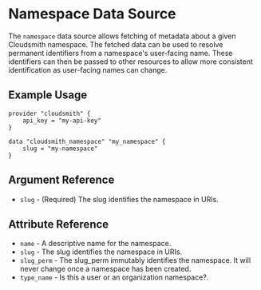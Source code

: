 # Namespace Data Source

The `namespace` data source allows fetching of metadata about a given Cloudsmith namespace. The fetched data can be used to resolve permanent identifiers from a namespace's user-facing name. These identifiers can then be passed to other resources to allow more consistent identification as user-facing names can change.

## Example Usage

```hcl
provider "cloudsmith" {
    api_key = "my-api-key"
}

data "cloudsmith_namespace" "my_namespace" {
    slug = "my-namespace"
}
```

## Argument Reference

* `slug` - (Required) The slug identifies the namespace in URIs.

## Attribute Reference

* `name` - A descriptive name for the namespace.
* `slug` - The slug identifies the namespace in URIs.
* `slug_perm` - The slug_perm immutably identifies the namespace. It will never change once a namespace has been created.
* `type_name` - Is this a user or an organization namespace?.
